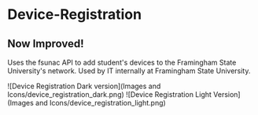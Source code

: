 # Device-Registration
## Now Improved!

Uses the fsunac API to add student's devices to the Framingham State University's network.
Used by IT internally at Framingham State University.

![Device Registration Dark version](Images and Icons/device_registration_dark.png)
![Device Registration Light Version](Images and Icons/device_registration_light.png)
